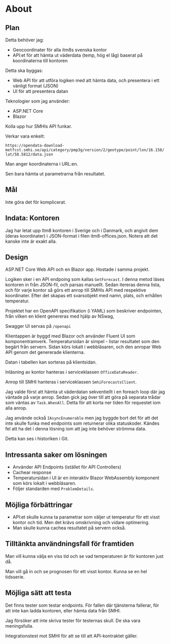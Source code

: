 # About

## Plan

Detta behöver jag:

* Geocoordinater för alla itm8s svenska kontor
* API:et för att hämta ut väderdata (temp, hög el låg) baserat på koordinaterna till kontoren

Detta ska byggas:

* Web API för att utföra logiken med att hämta data, och presentera i ett vänligt format (JSON)
* UI för att presentera datan

Teknologier som jag använder:

* ASP.NET Core
* Blazor

Kolla upp hur SMHIs API funkar.

Verkar vara enkelt:

``
https://opendata-download-metfcst.smhi.se/api/category/pmp3g/version/2/geotype/point/lon/16.158/lat/58.5812/data.json
``

Man anger koordinaterna i URL:en.

Sen bara hämta ut parametrarna från resultatet.

## Mål

Inte göra det för komplicerat.

## Indata: Kontoren

Jag har letat upp Itm8 kontoren i Sverige och i Danmark, och angivit dem (deras koordinater) i JSON-format i filen itm8-offices.json. Notera att det kanske inte är exakt alla.

## Design

ASP.NET Core Web API och en Blazor app. Hostade i samma projekt.

Logiken sker i en API endpoing som kallas ``GetForecast``. I denna metod läses kontoren in från JSON-fil, och parsas manuellt. Sedan itereras denna lista, och för varje kontor så görs ett anrop till SMHIs API med respektive koordinater. Efter det skapas ett svarsobjekt med namn, plats, och erhållen temperatur.

Projektet har en OpenAPI specifikation (i YAML) som beskriver endpointen, från vilken en klient genereras med hjälp av NSwag,

Swagger UI servas på ``/openapi``

Klientappen är byggd med Blazor och använder Fluent UI som komponentramverk. Temperatursidan är simpel - listar resultatet som den begärt från servern. Sidan körs lokalt i webbläsaren, och den anropar Web API genom det genererade klienterna.

Datan i tabellen kan sorteras på klientsidan.

Inläsning av kontor hanteras i  serviceklassen ``OfficeDataReader``.

Anrop till SMHI hanteras i serviceklassen ``SmhiForecastsClient``. 

Jag valde först att hämta ut väderdatan sekventiellt i en foreach loop där jag väntade på varje anrop. Sedan gick jag över till att göra på separata trådar som väntas av ``Task.WhenAll``. Detta för att korta ner tiden för requestet iom alla anrop.

Jag använde också ``IAsyncEnumerable`` men jag byggde bort det för att det inte skulle funka med endpoints som returnerar olika statuskoder. Kändes fel att ha det i denna lösning iom att jag inte behöver strömma data.

Detta kan ses i historiken i Git.

## Intressanta saker om lösningen

* Använder API Endpoints (istället för API Controllers)
* Cachear response
* Temperatursidan i UI är en interaktiv Blazor WebAssembly komponent som körs lokalt i webbläsaren.
* Följer standarden med ``ProblemDetails``.

## Möjliga förbättringar

* API:et skulle kunna ta parametrar som väljer ut temperatur för ett visst kontor och tid. Men det krävs omskrivning och vidare optimering.
* Man skulle kunna cachea resultatet på servern också.

## Tilltänkta användningsfall för framtiden

Man vill kunna välja en viss tid och se vad temperaturen är för kontoren just då.

Man vill gå in och se prognosen för ett visst kontor. Kunna se en hel tidsserie.

## Möjliga sätt att testa

Det finns tester som testar endpoints. För fallen där tjänsterna fallerar, för att inte kan ladda kontoren, eller hämta data från SMHI.

Jag försöker att inte skriva tester för testernas skull. De ska vara meningsfulla.

Integrationstest mot SMHI för att se till att API-kontraktet gäller.